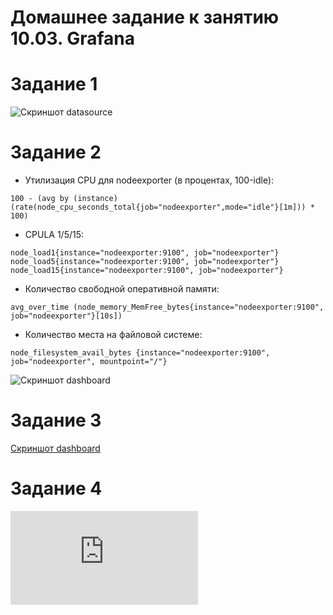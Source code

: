 # Домашнее задание к занятию 10.03. Grafana

# Задание 1

  ![Скриншот datasource](https://github.com/chuckberry321/netology-10-monitoring-03-grafana/blob/main/pictures/grafana_data_source.png)

# Задание 2

  - Утилизация CPU для nodeexporter (в процентах, 100-idle):
```
100 - (avg by (instance) (rate(node_cpu_seconds_total{job="nodeexporter",mode="idle"}[1m])) * 100)
```

  - CPULA 1/5/15:
```
node_load1{instance="nodeexporter:9100", job="nodeexporter"}
node_load5{instance="nodeexporter:9100", job="nodeexporter"}
node_load15{instance="nodeexporter:9100", job="nodeexporter"}
```

  - Количество свободной оперативной памяти:
```
avg_over_time (node_memory_MemFree_bytes{instance="nodeexporter:9100", job="nodeexporter"}[10s])
```

  - Количество места на файловой системе:
```
node_filesystem_avail_bytes {instance="nodeexporter:9100", job="nodeexporter", mountpoint="/"}
```

  ![Скриншот dashboard](https://github.com/chuckberry321/netology-10-monitoring-03-grafana/blob/main/pictures/grafana_dashboard_1.png)

# Задание 3

  [Скриншот dashboard](https://github.com/chuckberry321/netology-10-monitoring-03-grafana/blob/main/pictures/grafana_dashboard_2.png)

# Задание 4

  ![Dashboard JSON](https://github.com/chuckberry321/netology-10-monitoring-03-grafana/blob/main/grafana_dashboard.json)

